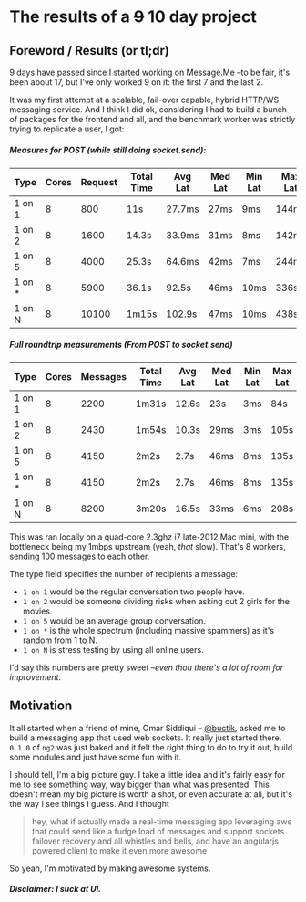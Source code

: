 # The results of a ~~9~~ 10 day project

## Foreword / Results (or tl;dr)

9 days have passed since I started working on Message.Me –to be fair, it's been about 17, but I've only worked 9 on it: the first 7 and the last 2.

It was my first attempt at a scalable, fail-over capable, hybrid HTTP/WS messaging service. And I think I did ok, considering I had to build a bunch of packages for the frontend and all, and the benchmark worker was strictly trying to replicate a user, I got:

##### Measures for POST (while still doing socket.send):

| Type   | Cores | Request  | Total Time | Avg Lat | Med Lat | Min Lat | Max Lat |
| ------ | ----- | -------- | ---------- | ------- | ------- | ------- | ------- |
| 1 on 1 | 8     | 800      | 11s        | 27.7ms  | 27ms    | 9ms     | 144ms   |
| 1 on 2 | 8     | 1600     | 14.3s      | 33.9ms  | 31ms    | 8ms     | 142ms   |
| 1 on 5 | 8     | 4000     | 25.3s      | 64.6ms  | 42ms    | 7ms     | 244ms   |
| 1 on * | 8     | 5900     | 36.1s      | 92.5s   | 46ms    | 10ms    | 336s    |
| 1 on N | 8     | 10100    | 1m15s      | 102.9s  | 47ms    | 10ms    | 438s    |

##### Full roundtrip measurements (From POST to socket.send)

| Type   | Cores | Messages | Total Time | Avg Lat | Med Lat | Min Lat | Max Lat |
| ------ | ----- | -------- | ---------- | ------- | ------- | ------- | ------- |
| 1 on 1 | 8     | 2200     | 1m31s      | 12.6s   | 23s     | 3ms     | 84s     |
| 1 on 2 | 8     | 2430     | 1m54s      | 10.3s   | 29ms    | 3ms     | 105s    |
| 1 on 5 | 8     | 4150     | 2m2s       | 2.7s    | 46ms    | 8ms     | 135s    |
| 1 on * | 8     | 4150     | 2m2s       | 2.7s    | 46ms    | 8ms     | 135s    |
| 1 on N | 8     | 8200     | 3m20s      | 16.5s   | 33ms    | 6ms     | 208s    |

This was ran locally on a quad-core 2.3ghz i7 late-2012 Mac mini, with the bottleneck being my 1mbps upstream (yeah, *that* slow). That's 8 workers, sending 100 messages to each other.

The type field specifies the number of recipients a message:

* `1 on 1` would be the regular conversation two people have.
* `1 on 2` would be someone dividing risks when asking out 2 girls for the movies.
* `1 on 5` would be an average group conversation.
* `1 on *` is the whole spectrum (including massive spammers) as it's random from 1 to N.
* `1 on N` is stress testing by using all online users.

I'd say this numbers are pretty sweet –*even thou there's a lot of room for improvement*.

## Motivation

It all started when a friend of mine, Omar Siddiqui – [@buctik](https://twitter.com/buctik), asked me to build a messaging app that used web sockets. It really just started there. `0.1.0` of `ng2` was just baked and it felt the right thing to do to try it out, build some modules and just have some fun with it.

I should tell, I'm a big picture guy. I take a little idea and it's fairly easy for me to see something way, way bigger than what was presented. This doesn't mean my big picture is worth a shot, or even accurate at all, but it's the way I see things I guess. And I thought

> hey, what if actually made a real-time messaging app leveraging aws that could send like a fudge load of messages and support sockets failover recovery and all whistles and bells, and have an angularjs powered client to make it even more awesome

So yeah, I'm motivated by making awesome systems. 

##### Disclaimer: I suck at UI.